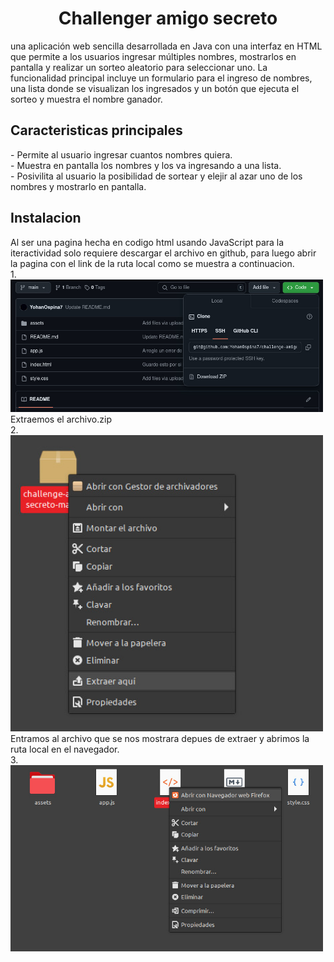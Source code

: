 <h1 align="center">
  Challenger amigo secreto
</h1>
una aplicación web sencilla desarrollada en Java con una interfaz en HTML que permite a los usuarios ingresar múltiples nombres, mostrarlos en pantalla y realizar un sorteo aleatorio para seleccionar uno. La funcionalidad principal incluye un formulario para el ingreso de nombres, una lista donde se visualizan los ingresados y un botón que ejecuta el sorteo y muestra el nombre ganador.

<h2>
  Caracteristicas principales
</h2>
- Permite al usuario ingresar cuantos nombres quiera.<br>
- Muestra en pantalla los nombres y los va ingresando a una lista.<br>
- Posivilita al usuario la posibilidad de sortear y elejir al azar uno de los nombres y mostrarlo en pantalla.

<h2>
  Instalacion
</h2>
Al ser una pagina hecha en codigo html usando JavaScript para la iteractividad solo requiere descargar el archivo en github, para luego abrir la pagina con el link de la ruta local como se muestra a continuacion.<br>
1.
<img src="assets/imagen descarga archivo zip.jpeg" alt="imagen1" width="500">
Extraemos el archivo.zip<br>
2.
<img src="assets/Extraer aqui.jpeg" alt="imagen2" width="500">
Entramos al archivo que se nos mostrara depues de extraer y abrimos la ruta local en el navegador.<br>
3.
<img src="assets/Abrimos la ruta en el navegador.jpeg" alt="imagen3" width="500">
